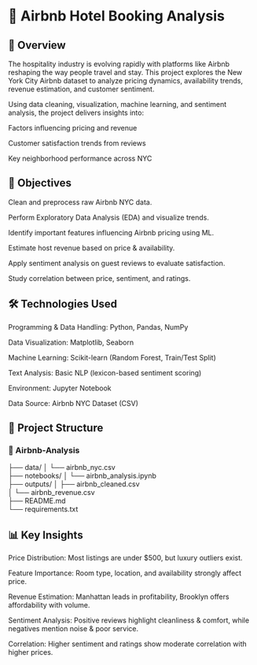 # 🏨 Airbnb Hotel Booking Analysis
## 📌 Overview

The hospitality industry is evolving rapidly with platforms like Airbnb reshaping the way people travel and stay. This project explores the New York City Airbnb dataset to analyze pricing dynamics, availability trends, revenue estimation, and customer sentiment.

Using data cleaning, visualization, machine learning, and sentiment analysis, the project delivers insights into:

Factors influencing pricing and revenue

Customer satisfaction trends from reviews

Key neighborhood performance across NYC

## 🎯 Objectives

Clean and preprocess raw Airbnb NYC data.

Perform Exploratory Data Analysis (EDA) and visualize trends.

Identify important features influencing Airbnb pricing using ML.

Estimate host revenue based on price & availability.

Apply sentiment analysis on guest reviews to evaluate satisfaction.

Study correlation between price, sentiment, and ratings.

## 🛠️ Technologies Used

Programming & Data Handling: Python, Pandas, NumPy

Data Visualization: Matplotlib, Seaborn

Machine Learning: Scikit-learn (Random Forest, Train/Test Split)

Text Analysis: Basic NLP (lexicon-based sentiment scoring)

Environment: Jupyter Notebook

Data Source: Airbnb NYC Dataset (CSV)

## 📂 Project Structure

### 📁 Airbnb-Analysis
 ├── data/
 │   └── airbnb_nyc.csv          
 ├── notebooks/
 │   └── airbnb_analysis.ipynb        
 ├── outputs/
 │   ├── airbnb_cleaned.csv           
 │   └── airbnb_revenue.csv           
 ├── README.md                        
 └── requirements.txt                

## 📊 Key Insights

Price Distribution: Most listings are under $500, but luxury outliers exist.

Feature Importance: Room type, location, and availability strongly affect price.

Revenue Estimation: Manhattan leads in profitability, Brooklyn offers affordability with volume.

Sentiment Analysis: Positive reviews highlight cleanliness & comfort, while negatives mention noise & poor service.

Correlation: Higher sentiment and ratings show moderate correlation with higher prices.
